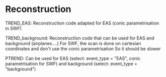 # Reconstruction

TREND_EAS:
Reconstruction code adapted for EAS (conic parametrisation in SWF)

TREND_background:
Reconstruction code that can be used for EAS and background (airplanes....)
For SWF, the scan is done on cartesian coordinates and don't use the conic parametrisation
So it should be slower

PTREND:
Can be used for EAS (select: event_type = "EAS", conic parametrisation for SWF) and background (select: event_type = "background")

